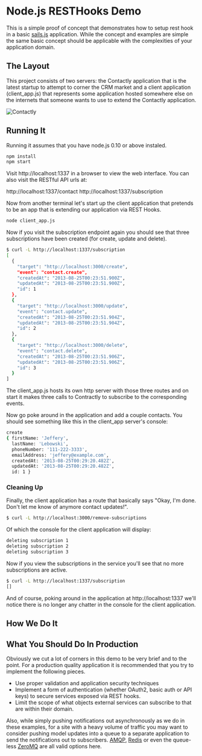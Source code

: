 # Node.js RESTHooks Demo
This is a simple proof of concept that demonstrates how to setup rest
hook in a basic <a href="http://sailsjs.org/">sails.js</a> application. While the concept and examples
are simple the same basic concept should be applicable with the
complexities of your application domain. 

## The Layout
This project consists of two servers: the Contactly application that is
the latest startup to attempt to corner the CRM market and a client
application (client_app.js) that represents some application hosted
somewhere else on the internets that someone wants to use to extend the
Contactly application. 

![Contactly](http://i.imgur.com/KCvjSm8.png)
 
## Running It
Running it assumes that you have node.js 0.10 or above instaled. 


```bash
npm install
npm start

```

Visit http://localhost:1337 in a browser to view the web interface. You
can also visit the RESTful API urls at:

http://localhost:1337/contact
http://localhost:1337/subscription

Now from another terminal let's start up the client application that
pretends to be an app that is extending our application via REST Hooks. 

```bash
node client_app.js

```

Now if you visit the subscription endpoint again you should see that
three subscriptions have been created (for create, update and delete). 

```bash
$ curl -L http://localhost:1337/subscription                                                                                                          [17:23:52]
[
  {
    "target": "http://localhost:3000/create",
    "event": "contact.create",
    "createdAt": "2013-08-25T00:23:51.900Z",
    "updatedAt": "2013-08-25T00:23:51.900Z",
    "id": 1
  },
  {
    "target": "http://localhost:3000/update",
    "event": "contact.update",
    "createdAt": "2013-08-25T00:23:51.904Z",
    "updatedAt": "2013-08-25T00:23:51.904Z",
    "id": 2
  },
  {
    "target": "http://localhost:3000/delete",
    "event": "contact.delete",
    "createdAt": "2013-08-25T00:23:51.906Z",
    "updatedAt": "2013-08-25T00:23:51.906Z",
    "id": 3
  }
]
```

The client_app.js hosts its own http server with those three routes and
on start it makes three calls to Contractly to subscribe to the
corresponding events. 

Now go poke around in the application and add a couple contacts. You
should see something like this in the client_app server's console: 

```bash
create                                                                                                                                              [17:23:54]
{ firstName: 'Jeffery',
  lastName: 'Lebowski',
  phoneNumber: '111-222-3333',
  emailAddress: 'jeffery@example.com',
  createdAt: '2013-08-25T00:29:20.482Z',
  updatedAt: '2013-08-25T00:29:20.482Z',
  id: 1 }

```

### Cleaning Up
Finally, the client application has a route that basically says "Okay,
I'm done. Don't let me know of anymore contact updates!". 

```bash
$ curl -L http://localhost:3000/remove-subscriptions                                                                                                  [17:31:30]
```

Of which the console for the client application will display: 

```bash
deleting subscription 1
deleting subscription 2
deleting subscription 3
```

Now if you view the subscriptions in the service you'll see that no more
subscriptions are active. 

```bash
$ curl -L http://localhost:1337/subscription                                                                                                          [17:31:49]
[]

```

And of course, poking around in the application at http://localhost:1337
we'll notice there is no longer any chatter in the console for the
client application. 


## How We Do It

## What You Should Do In Production
Obviously we cut a lot of corners in this demo to be very brief and to
the point. For a production quality application it is recommended that
you try to implement the following pieces.

- Use proper validation and application security techniques
- Implement a form of authentication (whether OAuth2, basic auth or API
keys) to secure services exposed via REST hooks.
- Limit the scope of what objects external services can subscribe to
that are within their domain. 

Also, while simply pushing notifications out asynchronously as we do in
these examples, for a site with a heavy volume of traffic you may want
to consider pushing model updates into a queue to a separate application
to send the notifications out to subscribers. <a href="https://github.com/postwait/node-amqp">AMQP</a>, <a
href="https://github.com/pietern/hiredis-node">Redis</a> or even the
queue-less <a href="https://github.com/JustinTulloss/zeromq.node">ZeroMQ</a> are all valid options here. 
